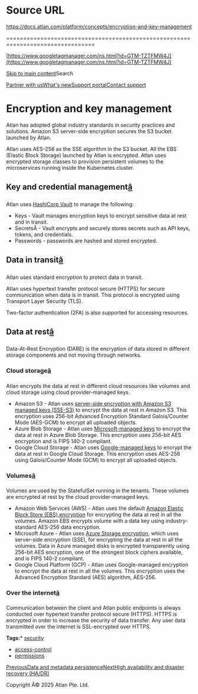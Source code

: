 # Source URL
https://docs.atlan.com/platform/concepts/encryption-and-key-management

================================================================================

<!--
canonical: https://docs.atlan.com/platform/concepts/encryption-and-key-management
link-alternate: https://docs.atlan.com/platform/concepts/encryption-and-key-management
meta-description: Learn about encryption and key management.
meta-docsearch:docusaurus_tag: docs-default-current
meta-docsearch:language: en
meta-docsearch:version: current
meta-docusaurus_locale: en
meta-docusaurus_tag: docs-default-current
meta-docusaurus_version: current
meta-generator: Docusaurus v3.8.1
meta-og-description: Learn about encryption and key management.
meta-og-locale: en
meta-og-title: Encryption and key management | Atlan Documentation
meta-og-url: https://docs.atlan.com/platform/concepts/encryption-and-key-management
meta-twitter:card: summary_large_image
meta-viewport: width=device-width,initial-scale=1
title: Encryption and key management | Atlan Documentation
-->

[https://www.googletagmanager.com/ns.html?id=GTM-TZTFMW4J](https://www.googletagmanager.com/ns.html?id=GTM-TZTFMW4J)

[Skip to main content](#__docusaurus_skipToContent_fallback)Search

[Partner with us](https://docs.google.com/forms/d/e/1FAIpQLScuAIhCm2GS7YFstrOjawbP8J7PUmOynQo7wI2yGCcCyEcVSw/viewform)[What's new](https://shipped.atlan.com/)[Support portal](https://atlan.zendesk.com/auth/v2/login/signin?return_to=https%3A%2F%2Fatlan.zendesk.com%2Fhc%2Fen-us&theme=hc&locale=en-us&brand_id=1900000425113&auth_origin=1900000425113%2Cfalse%2Ctrue)[Contact support](/support/submit-request)

Encryption and key management
=============================

Atlan has adopted global industry standards in security practices and solutions. Amazon S3 server\-side encryption secures the S3 bucket launched by Atlan.

Atlan uses AES\-256 as the SSE algorithm in the S3 bucket. All the EBS (Elastic Block Storage) launched by Atlan is encrypted. Atlan uses encrypted storage classes to provision persistent volumes to the microservices running inside the Kubernetes cluster.

Key and credential management[â](#key-and-credential-management "Direct link to Key and credential management")
-----------------------------------------------------------------------------------------------------------------

Atlan uses [HashiCorp Vault](https://www.vaultproject.io) to manage the following:

* Keys \- Vault manages encryption keys to encrypt sensitive data at rest and in transit.
* SecretsÂ \- Vault encrypts and securely stores secrets such as API keys, tokens, and credentials.
* Passwords \- passwords are hashed and stored encrypted.

Data in transit[â](#data-in-transit "Direct link to Data in transit")
-----------------------------------------------------------------------

Atlan uses standard encryption to protect data in transit.

Atlan uses hypertext transfer protocol secure (HTTPS) for secure communication when data is in transit. This protocol is encrypted using Transport Layer Security (TLS).

Two\-factor authentication (2FA) is also supported for accessing resources.

Data at rest[â](#data-at-rest "Direct link to Data at rest")
--------------------------------------------------------------

Data\-At\-Rest Encryption (DARE) is the encryption of data stored in different storage components and not moving through networks.

### Cloud storage[â](#cloud-storage "Direct link to Cloud storage")

Atlan encrypts the data at rest in different cloud resources like volumes and cloud storage using cloud provider\-managed keys.

* Amazon S3 \- Atlan uses [server\-side encryption with Amazon S3 managed keys (SSE\-S3\)](https://docs.aws.amazon.com/AmazonS3/latest/userguide/UsingServerSideEncryption.html) to encrypt the data at rest in Amazon S3\. This encryption uses 256\-bit Advanced Encryption Standard Galois/Counter Mode (AES\-GCM) to encrypt all uploaded objects.
* Azure Blob Storage \- Atlan uses [Microsoft\-managed keys](https://learn.microsoft.com/en-us/azure/storage/common/storage-service-encryption) to encrypt the data at rest in Azure Blob Storage. This encryption uses 256\-bit AES encryption and is FIPS 140\-2 compliant.
* Google Cloud Storage \- Atlan uses [Google\-managed keys](https://cloud.google.com/storage/docs/encryption/default-keys) to encrypt the data at rest in Google Cloud Storage. This encryption uses AES\-256 using Galois/Counter Mode (GCM) to encrypt all uploaded objects.

### Volumes[â](#volumes "Direct link to Volumes")

Volumes are used by the StatefulSet running in the tenants. These volumes are encrypted at rest by the cloud provider\-managed keys.

* Amazon Web Services (AWS) \- Atlan uses the default [Amazon Elastic Block Store (EBS) encryption](https://docs.aws.amazon.com/ebs/latest/userguide/ebs-encryption.html) for encrypting the data at rest in all the volumes. Amazon EBS encrypts volume with a data key using industry\-standard AES\-256 data encryption.
* Microsoft Azure \- Atlan uses [Azure Storage encryption](https://learn.microsoft.com/en-us/azure/virtual-machines/disk-encryption), which uses server\-side encryption (SSE), for encrypting the data at rest in all the volumes. Data in Azure managed disks is encrypted transparently using 256\-bit AES encryption, one of the strongest block ciphers available, and is FIPS 140\-2 compliant.
* Google Cloud Platform (GCP) \- Atlan uses Google\-managed encryption to encrypt the data at rest in all the volumes. This encryption uses the Advanced Encryption Standard (AES) algorithm, AES\-256\.

### Over the internet[â](#over-the-internet "Direct link to Over the internet")

Communication between the client and Atlan public endpoints is always conducted over hypertext transfer protocol secure (HTTPS). HTTPS is encrypted in order to increase the security of data transfer. Any user data transmitted over the internet is SSL\-encrypted over HTTPS.

**Tags:*** [security](/tags/security)
* [access\-control](/tags/access-control)
* [permissions](/tags/permissions)

[PreviousData and metadata persistence](/platform/concepts/data-and-metadata-persistence)[NextHigh availability and disaster recovery (HA/DR)](/platform/concepts/high-availability-and-disaster-recovery-ha-dr)

Copyright Â© 2025 Atlan Pte. Ltd.

